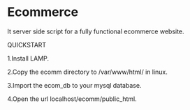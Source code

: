 # Ecommerce
It server side script for a fully functional ecommerce website. 

QUICKSTART

1.Install LAMP.

2.Copy the ecomm directory to /var/www/html/ in linux.

3.Import the ecom_db to your mysql database. 

4.Open the url localhost/ecomm/public_html.
